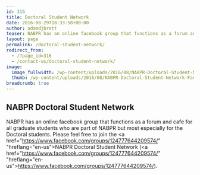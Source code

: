 ```yaml
---
id: 316
title: Doctoral Student Network
date: 2016-08-29T18:33:58+00:00
author: adamdjbrett
teaser: NABPR has an online facebook group that functions as a forum and cafe for all graduate students who are part of NABPR but most especially for the Doctoral students.
layout: page
permalink: /doctoral-student-network/
redirect_from:
  - /?page_id=316
  - /contact-us/doctoral-student-network/
image:
  image_fullwidth: /wp-content/uploads/2016/08/NABPR-Doctoral-Student-Network-Facebook-group.jpg
  thumb: /wp-content/uploads/2016/08/NABPR-Doctoral-Student-Network-Facebook-group-150x150.jpg
breadcrumb: true
---
```

## NABPR Doctoral Student Network


NABPR has an online facebook group that functions as a forum and cafe for all graduate students who are part of NABPR but most especially for the Doctoral students. Please feel free to join the <a href="https://www.facebook.com/groups/124777644209574/" "hreflang="en-us">NABPR Doctoral Student Network</a> (<a href="https://www.facebook.com/groups/124777644209574/" "hreflang="en-us">https://www.facebook.com/groups/124777644209574/</a>).
